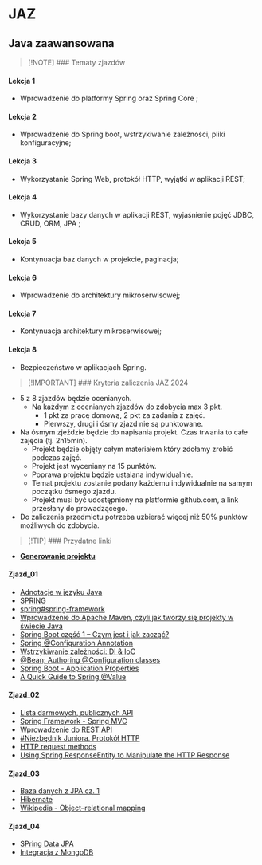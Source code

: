 # JAZ
## Java zaawansowana

> [!NOTE] ### Tematy zjazdów
#### Lekcja 1
  - Wprowadzenie do platformy Spring oraz Spring Core ;
#### Lekcja 2
  - Wprowadzenie do Spring boot, wstrzykiwanie zależności, pliki konfiguracyjne;
#### Lekcja 3
  - Wykorzystanie Spring Web, protokół HTTP, wyjątki w aplikacji REST;
#### Lekcja 4
  - Wykorzystanie bazy danych w aplikacji REST, wyjaśnienie pojęć JDBC, CRUD, ORM, JPA ;
#### Lekcja 5
  - Kontynuacja baz danych w projekcie, paginacja;
#### Lekcja 6
  - Wprowadzenie do architektury mikroserwisowej;
#### Lekcja 7
  - Kontynuacja architektury mikroserwisowej;
#### Lekcja 8
  - Bezpieczeństwo w aplikacjach Spring.

> [!IMPORTANT] ### Kryteria zaliczenia JAZ 2024
- 5 z 8 zjazdów będzie ocenianych.
    - Na każdym z ocenianych zjazdów do zdobycia max 3 pkt.
        - 1 pkt za pracę domową, 2 pkt za zadania z zajęć.
        - Pierwszy, drugi i ósmy zjazd nie są punktowane.
- Na ósmym zjeździe będzie do napisania projekt. Czas trwania to całe zajęcia (tj. 2h15min).
    - Projekt będzie objęty całym materiałem który zdołamy zrobić podczas zajęć.
    - Projekt jest wyceniany na 15 punktów.
    - Poprawa projektu będzie ustalana indywidualnie.
    - Temat projektu zostanie podany każdemu indywidualnie na samym początku ósmego zjazdu.
    - Projekt musi być udostępniony na platformie github.com, a link przesłany do prowadzącego.
- Do zaliczenia przedmiotu potrzeba uzbierać więcej niż 50% punktów możliwych do zdobycia. 

> [!TIP] ### Przydatne linki
- [**Generowanie projektu**](https://start.spring.io/>)
#### Zjazd_01
- [Adnotacje w języku Java](http://bykowski.pl/adnotacje-w-jezyku-java-2/)
- [SPRING](https://vavatech.pl/technologie/frameworki/spring)
- [spring#spring-framework](https://javastart.pl/baza-wiedzy/frameworki/spring#spring-framework)
- [Wprowadzenie do Apache Maven, czyli jak tworzy się projekty w świecie Java](https://www.kodolamacz.pl/blog/wprowadzenie-do-apache-maven-czyli-jak-tworzy-sie-projekty-w-swiecie-java/)
- [Spring Boot część 1 – Czym jest i jak zacząć?](https://bykowski.pl/spring-boot/)
- [Spring @Configuration Annotation](https://www.digitalocean.com/community/tutorials/spring-configuration-annotation)
- [Wstrzykiwanie zależności: DI & IoC](https://www.javappa.com/kurs-spring/wstrzykiwanie-zaleznosci)
- [@Bean; Authoring @Configuration classes](https://docs.spring.io/spring-javaconfig/docs/1.0.0.M4/reference/html/ch02s02.html)
- [Spring Boot - Application Properties](https://www.tutorialspoint.com/spring_boot/spring_boot_application_properties.htm)
- [A Quick Guide to Spring @Value](https://www.baeldung.com/spring-value-annotation)
#### Zjazd_02
- [Lista darmowych, publicznych API](https://github.com/public-apis/public-apis)
- [Spring Framework - Spring MVC](https://www.javappa.com/kurs-spring/spring-framework-spring-mvc)
- [Wprowadzenie do REST API](https://devszczepaniak.pl/wprowadzenie-do-rest-api/)
- [#Niezbędnik Juniora. Protokół HTTP](https://kobietydokodu.pl/niezbednik-juniora-protokol-http/)
- [HTTP request methods](https://developer.mozilla.org/en-US/docs/Web/HTTP/Methods)
- [Using Spring ResponseEntity to Manipulate the HTTP Response](https://www.baeldung.com/spring-response-entity)
#### Zjazd_03
- [Baza danych z JPA cz. 1](https://kobietydokodu.pl/13-baza-danych-z-jpa-cz-1/)
- [Hibernate](https://javastart.pl/baza-wiedzy/frameworki/hibernate)
- [Wikipedia - Object–relational mapping](https://en.wikipedia.org/wiki/Object–relational_mapping)
#### Zjazd_04
- [SPring Data JPA](https://javappa.com/kurs-spring/spring-data-jpa-1-x)
- [Integracja z MongoDB](https://bykowski.pl/spring-boot-19-integracja-z-mongodb/)
